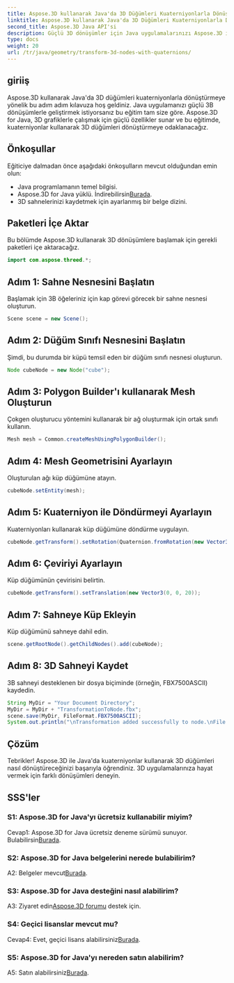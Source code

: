 ```yaml
---
title: Aspose.3D kullanarak Java'da 3D Düğümleri Kuaterniyonlarla Dönüştürün
linktitle: Aspose.3D kullanarak Java'da 3D Düğümleri Kuaterniyonlarla Dönüştürün
second_title: Aspose.3D Java API'si
description: Güçlü 3D dönüşümler için Java uygulamalarınızı Aspose.3D ile geliştirin. Bu adım adım kılavuzda kuaterniyonları kullanarak düğümleri dönüştürmeyi öğrenin.
type: docs
weight: 20
url: /tr/java/geometry/transform-3d-nodes-with-quaternions/
---
```

## giriiş

Aspose.3D kullanarak Java'da 3D düğümleri kuaterniyonlarla dönüştürmeye yönelik bu adım adım kılavuza hoş geldiniz. Java uygulamanızı güçlü 3B dönüşümlerle geliştirmek istiyorsanız bu eğitim tam size göre. Aspose.3D for Java, 3D grafiklerle çalışmak için güçlü özellikler sunar ve bu eğitimde, kuaterniyonlar kullanarak 3D düğümleri dönüştürmeye odaklanacağız.

## Önkoşullar

Eğiticiye dalmadan önce aşağıdaki önkoşulların mevcut olduğundan emin olun:

- Java programlamanın temel bilgisi.
- Aspose.3D for Java yüklü. İndirebilirsin[Burada](https://releases.aspose.com/3d/java/).
- 3D sahnelerinizi kaydetmek için ayarlanmış bir belge dizini.

## Paketleri İçe Aktar

Bu bölümde Aspose.3D kullanarak 3D dönüşümlere başlamak için gerekli paketleri içe aktaracağız.

```java
import com.aspose.threed.*;
```

## Adım 1: Sahne Nesnesini Başlatın

Başlamak için 3B öğeleriniz için kap görevi görecek bir sahne nesnesi oluşturun.

```java
Scene scene = new Scene();
```

## Adım 2: Düğüm Sınıfı Nesnesini Başlatın

Şimdi, bu durumda bir küpü temsil eden bir düğüm sınıfı nesnesi oluşturun.

```java
Node cubeNode = new Node("cube");
```

## Adım 3: Polygon Builder'ı kullanarak Mesh Oluşturun

Çokgen oluşturucu yöntemini kullanarak bir ağ oluşturmak için ortak sınıfı kullanın.

```java
Mesh mesh = Common.createMeshUsingPolygonBuilder();
```

## Adım 4: Mesh Geometrisini Ayarlayın

Oluşturulan ağı küp düğümüne atayın.

```java
cubeNode.setEntity(mesh);
```

## Adım 5: Kuaterniyon ile Döndürmeyi Ayarlayın

Kuaterniyonları kullanarak küp düğümüne döndürme uygulayın.

```java
cubeNode.getTransform().setRotation(Quaternion.fromRotation(new Vector3(0, 1, 0), new Vector3(0.3, 0.5, 0.1)));
```

## Adım 6: Çeviriyi Ayarlayın

Küp düğümünün çevirisini belirtin.

```java
cubeNode.getTransform().setTranslation(new Vector3(0, 0, 20));
```

## Adım 7: Sahneye Küp Ekleyin

Küp düğümünü sahneye dahil edin.

```java
scene.getRootNode().getChildNodes().add(cubeNode);
```

## Adım 8: 3D Sahneyi Kaydet

3B sahneyi desteklenen bir dosya biçiminde (örneğin, FBX7500ASCII) kaydedin.

```java
String MyDir = "Your Document Directory";
MyDir = MyDir + "TransformationToNode.fbx";
scene.save(MyDir, FileFormat.FBX7500ASCII);
System.out.println("\nTransformation added successfully to node.\nFile saved at " + MyDir);
```

## Çözüm

Tebrikler! Aspose.3D ile Java'da kuaterniyonlar kullanarak 3D düğümleri nasıl dönüştüreceğinizi başarıyla öğrendiniz. 3D uygulamalarınıza hayat vermek için farklı dönüşümleri deneyin.

## SSS'ler

### S1: Aspose.3D for Java'yı ücretsiz kullanabilir miyim?

Cevap1: Aspose.3D for Java ücretsiz deneme sürümü sunuyor. Bulabilirsin[Burada](https://releases.aspose.com/).

### S2: Aspose.3D for Java belgelerini nerede bulabilirim?

 A2: Belgeler mevcut[Burada](https://reference.aspose.com/3d/java/).

### S3: Aspose.3D for Java desteğini nasıl alabilirim?

 A3: Ziyaret edin[Aspose.3D forumu](https://forum.aspose.com/c/3d/18) destek için.

### S4: Geçici lisanslar mevcut mu?

 Cevap4: Evet, geçici lisans alabilirsiniz[Burada](https://purchase.aspose.com/temporary-license/).

### S5: Aspose.3D for Java'yı nereden satın alabilirim?

 A5: Satın alabilirsiniz[Burada](https://purchase.aspose.com/buy).